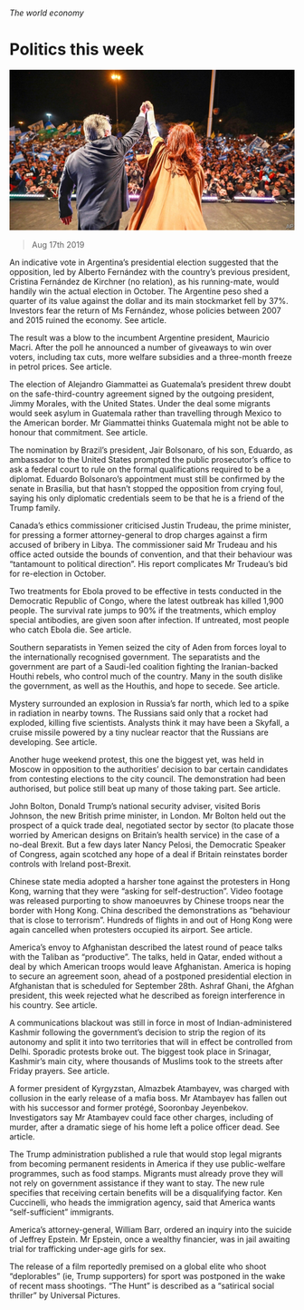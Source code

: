 ###### The world economy

# Politics this week 

![image](images/20190817_WWP001.jpg) 

> Aug 17th 2019 

An indicative vote in Argentina’s presidential election suggested that the opposition, led by Alberto Fernández with the country’s previous president, Cristina Fernández de Kirchner (no relation), as his running-mate, would handily win the actual election in October. The Argentine peso shed a quarter of its value against the dollar and its main stockmarket fell by 37%. Investors fear the return of Ms Fernández, whose policies between 2007 and 2015 ruined the economy. See article. 

The result was a blow to the incumbent Argentine president, Mauricio Macri. After the poll he announced a number of giveaways to win over voters, including tax cuts, more welfare subsidies and a three-month freeze in petrol prices. See article. 

The election of Alejandro Giammattei as Guatemala’s president threw doubt on the safe-third-country agreement signed by the outgoing president, Jimmy Morales, with the United States. Under the deal some migrants would seek asylum in Guatemala rather than travelling through Mexico to the American border. Mr Giammattei thinks Guatemala might not be able to honour that commitment. See article. 

The nomination by Brazil’s president, Jair Bolsonaro, of his son, Eduardo, as ambassador to the United States prompted the public prosecutor’s office to ask a federal court to rule on the formal qualifications required to be a diplomat. Eduardo Bolsonaro’s appointment must still be confirmed by the senate in Brasília, but that hasn’t stopped the opposition from crying foul, saying his only diplomatic credentials seem to be that he is a friend of the Trump family. 

Canada’s ethics commissioner criticised Justin Trudeau, the prime minister, for pressing a former attorney-general to drop charges against a firm accused of bribery in Libya. The commissioner said Mr Trudeau and his office acted outside the bounds of convention, and that their behaviour was “tantamount to political direction”. His report complicates Mr Trudeau’s bid for re-election in October. 

Two treatments for Ebola proved to be effective in tests conducted in the Democratic Republic of Congo, where the latest outbreak has killed 1,900 people. The survival rate jumps to 90% if the treatments, which employ special antibodies, are given soon after infection. If untreated, most people who catch Ebola die. See article. 

Southern separatists in Yemen seized the city of Aden from forces loyal to the internationally recognised government. The separatists and the government are part of a Saudi-led coalition fighting the Iranian-backed Houthi rebels, who control much of the country. Many in the south dislike the government, as well as the Houthis, and hope to secede. See article. 

Mystery surrounded an explosion in Russia’s far north, which led to a spike in radiation in nearby towns. The Russians said only that a rocket had exploded, killing five scientists. Analysts think it may have been a Skyfall, a cruise missile powered by a tiny nuclear reactor that the Russians are developing. See article. 

Another huge weekend protest, this one the biggest yet, was held in Moscow in opposition to the authorities’ decision to bar certain candidates from contesting elections to the city council. The demonstration had been authorised, but police still beat up many of those taking part. See article. 

John Bolton, Donald Trump’s national security adviser, visited Boris Johnson, the new British prime minister, in London. Mr Bolton held out the prospect of a quick trade deal, negotiated sector by sector (to placate those worried by American designs on Britain’s health service) in the case of a no-deal Brexit. But a few days later Nancy Pelosi, the Democratic Speaker of Congress, again scotched any hope of a deal if Britain reinstates border controls with Ireland post-Brexit. 

Chinese state media adopted a harsher tone against the protesters in Hong Kong, warning that they were “asking for self-destruction”. Video footage was released purporting to show manoeuvres by Chinese troops near the border with Hong Kong. China described the demonstrations as “behaviour that is close to terrorism”. Hundreds of flights in and out of Hong Kong were again cancelled when protesters occupied its airport. See article. 

America’s envoy to Afghanistan described the latest round of peace talks with the Taliban as “productive”. The talks, held in Qatar, ended without a deal by which American troops would leave Afghanistan. America is hoping to secure an agreement soon, ahead of a postponed presidential election in Afghanistan that is scheduled for September 28th. Ashraf Ghani, the Afghan president, this week rejected what he described as foreign interference in his country. See article. 

A communications blackout was still in force in most of Indian-administered Kashmir following the government’s decision to strip the region of its autonomy and split it into two territories that will in effect be controlled from Delhi. Sporadic protests broke out. The biggest took place in Srinagar, Kashmir’s main city, where thousands of Muslims took to the streets after Friday prayers. See article. 

A former president of Kyrgyzstan, Almazbek Atambayev, was charged with collusion in the early release of a mafia boss. Mr Atambayev has fallen out with his successor and former protégé, Sooronbay Jeyenbekov. Investigators say Mr Atambayev could face other charges, including of murder, after a dramatic siege of his home left a police officer dead. See article. 

The Trump administration published a rule that would stop legal migrants from becoming permanent residents in America if they use public-welfare programmes, such as food stamps. Migrants must already prove they will not rely on government assistance if they want to stay. The new rule specifies that receiving certain benefits will be a disqualifying factor. Ken Cuccinelli, who heads the immigration agency, said that America wants “self-sufficient” immigrants. 

America’s attorney-general, William Barr, ordered an inquiry into the suicide of Jeffrey Epstein. Mr Epstein, once a wealthy financier, was in jail awaiting trial for trafficking under-age girls for sex. 

The release of a film reportedly premised on a global elite who shoot “deplorables” (ie, Trump supporters) for sport was postponed in the wake of recent mass shootings. “The Hunt” is described as a “satirical social thriller” by Universal Pictures. 

